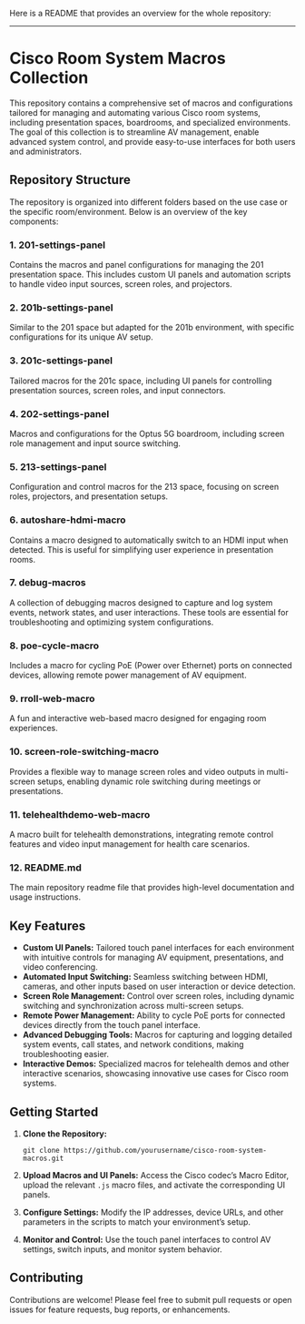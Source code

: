 Here is a README that provides an overview for the whole repository:

---

# Cisco Room System Macros Collection

This repository contains a comprehensive set of macros and configurations tailored for managing and automating various Cisco room systems, including presentation spaces, boardrooms, and specialized environments. The goal of this collection is to streamline AV management, enable advanced system control, and provide easy-to-use interfaces for both users and administrators.

## Repository Structure

The repository is organized into different folders based on the use case or the specific room/environment. Below is an overview of the key components:

### 1. **201-settings-panel**
   Contains the macros and panel configurations for managing the 201 presentation space. This includes custom UI panels and automation scripts to handle video input sources, screen roles, and projectors.

### 2. **201b-settings-panel**
   Similar to the 201 space but adapted for the 201b environment, with specific configurations for its unique AV setup.

### 3. **201c-settings-panel**
   Tailored macros for the 201c space, including UI panels for controlling presentation sources, screen roles, and input connectors.

### 4. **202-settings-panel**
   Macros and configurations for the Optus 5G boardroom, including screen role management and input source switching.

### 5. **213-settings-panel**
   Configuration and control macros for the 213 space, focusing on screen roles, projectors, and presentation setups.

### 6. **autoshare-hdmi-macro**
   Contains a macro designed to automatically switch to an HDMI input when detected. This is useful for simplifying user experience in presentation rooms.

### 7. **debug-macros**
   A collection of debugging macros designed to capture and log system events, network states, and user interactions. These tools are essential for troubleshooting and optimizing system configurations.

### 8. **poe-cycle-macro**
   Includes a macro for cycling PoE (Power over Ethernet) ports on connected devices, allowing remote power management of AV equipment.

### 9. **rroll-web-macro**
   A fun and interactive web-based macro designed for engaging room experiences.

### 10. **screen-role-switching-macro**
   Provides a flexible way to manage screen roles and video outputs in multi-screen setups, enabling dynamic role switching during meetings or presentations.

### 11. **telehealthdemo-web-macro**
   A macro built for telehealth demonstrations, integrating remote control features and video input management for health care scenarios.

### 12. **README.md**
   The main repository readme file that provides high-level documentation and usage instructions.

## Key Features

- **Custom UI Panels:** Tailored touch panel interfaces for each environment with intuitive controls for managing AV equipment, presentations, and video conferencing.
- **Automated Input Switching:** Seamless switching between HDMI, cameras, and other inputs based on user interaction or device detection.
- **Screen Role Management:** Control over screen roles, including dynamic switching and synchronization across multi-screen setups.
- **Remote Power Management:** Ability to cycle PoE ports for connected devices directly from the touch panel interface.
- **Advanced Debugging Tools:** Macros for capturing and logging detailed system events, call states, and network conditions, making troubleshooting easier.
- **Interactive Demos:** Specialized macros for telehealth demos and other interactive scenarios, showcasing innovative use cases for Cisco room systems.

## Getting Started

1. **Clone the Repository:**
   ```
   git clone https://github.com/yourusername/cisco-room-system-macros.git
   ```

2. **Upload Macros and UI Panels:**
   Access the Cisco codec’s Macro Editor, upload the relevant `.js` macro files, and activate the corresponding UI panels.

3. **Configure Settings:**
   Modify the IP addresses, device URLs, and other parameters in the scripts to match your environment’s setup.

4. **Monitor and Control:**
   Use the touch panel interfaces to control AV settings, switch inputs, and monitor system behavior.

## Contributing

Contributions are welcome! Please feel free to submit pull requests or open issues for feature requests, bug reports, or enhancements.
